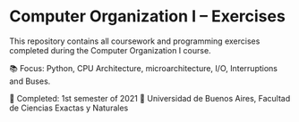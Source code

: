 # Computer Organization I – Exercises

This repository contains all coursework and programming exercises completed during the Computer Organization I course.

📚 Focus: Python, CPU Architecture, microarchitecture, I/O, Interruptions and Buses.

📅 Completed: 1st semester of 2021
🏫 Universidad de Buenos Aires, Facultad de Ciencias Exactas y Naturales
